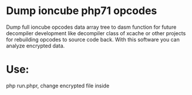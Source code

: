 Dump ioncube php71 opcodes
================================================================
Dump full ioncube opcodes data array tree to dasm function for future decompiler development like decompiler class of xcache or other projects for rebuilding opcodes to source code back. With this software you can analyze encrypted data.

Use:
================================================================
php run.phpr, change encrypted file inside
